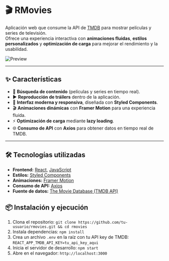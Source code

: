 # 🎬 RMovies  

Aplicación web que consume la API de [TMDB](https://www.themoviedb.org/) para mostrar películas y series de televisión.  
Ofrece una experiencia interactiva con **animaciones fluidas**, **estilos personalizados** y **optimización de carga** para mejorar el rendimiento y la usabilidad.  

![Preview](https://res.cloudinary.com/dgdcfmnnx/image/upload/v1757284147/rmovies-Bx-pLRhl_hmr1nu.png) <!-- agrega una imagen o gif de la app -->

---

## ✨ Características  

- 🔎 **Búsqueda de contenido** (películas y series en tiempo real).  
- ▶️ **Reproducción de tráilers** dentro de la aplicación.  
- 🎨 **Interfaz moderna y responsiva**, diseñada con **Styled Components**.  
- 🎬 **Animaciones dinámicas** con **Framer Motion** para una experiencia fluida.  
- ⚡ **Optimización de carga** mediante **lazy loading**.  
- 🌐 **Consumo de API** con **Axios** para obtener datos en tiempo real de TMDB.  

---

## 🛠️ Tecnologías utilizadas

- **Frontend:** [React](https://react.dev/), [JavaScript](https://developer.mozilla.org/docs/Web/JavaScript)
- **Estilos:** [Styled Components](https://styled-components.com/)
- **Animaciones:** [Framer Motion](https://www.framer.com/motion/)
- **Consumo de API:** [Axios](https://axios-http.com/)
- **Fuente de datos:** [The Movie Database (TMDB API)](https://developer.themoviedb.org/)


## 📦 Instalación y ejecución  

1. Clona el repositorio: `git clone https://github.com/tu-usuario/rmovies.git && cd rmovies`  
2. Instala dependencias: `npm install`  
3. Crea un archivo `.env` en la raíz con tu API key de TMDB: `REACT_APP_TMDB_API_KEY=tu_api_key_aqui`  
4. Inicia el servidor de desarrollo: `npm start`  
5. Abre en el navegador: `http://localhost:3000`  

